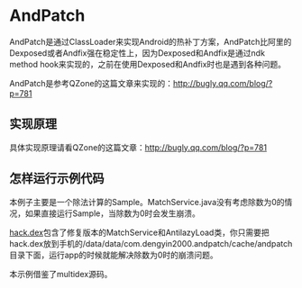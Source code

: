 # AndPatch

AndPatch是通过ClassLoader来实现Android的热补丁方案，AndPatch比阿里的Dexposed或者Andfix强在稳定性上，因为Dexposed和Andfix是通过ndk method hook来实现的，之前在使用Dexposed和Andfix时也是遇到各种问题。

AndPatch是参考QZone的这篇文章来实现的：http://bugly.qq.com/blog/?p=781

## 实现原理

具体实现原理请看QZone的这篇文章：http://bugly.qq.com/blog/?p=781

## 怎样运行示例代码

本例子主要是一个除法计算的Sample。MatchService.java没有考虑除数为0的情况，如果直接运行Sample，当除数为0时会发生崩溃。

[hack.dex](https://github.com/dengyin2000/AndPatch/raw/master/hack.dex)包含了修复版本的MatchService和AntilazyLoad类，你只需要把hack.dex放到手机的/data/data/com.dengyin2000.andpatch/cache/andpatch目录下面，运行app的时候就能解决除数为0时的崩溃问题。

本示例借鉴了multidex源码。